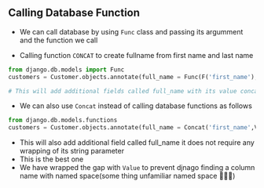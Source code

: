 ## Calling Database Function

- We can call database by using `Func` class and passing its argumment and the function we call

- Calling function `CONCAT` to create fullname from first name and last name

```python
from django.db.models import Func
customers = Customer.objects.annotate(full_name = Func(F('first_name'), Value(' '), F('last_name'), function = 'CONCAT'))

# This will add additional fields called full_name with its value concatination of first_name and last_name
```

- We can also use `Concat` instead of calling database functions as follows

```python
from django.db.models.functions
customers = Customer.objects.annotate(full_name = Concat('first_name',Value(' '), 'last_name'))

```

- This will also add additional field called full_name it does not require any wrapping of its string parameter
- This is the best one
- We have wrapped the gap with `Value` to prevent djnago finding a column name with named space(some thing unfamiliar named space 🤣🤣🤣)